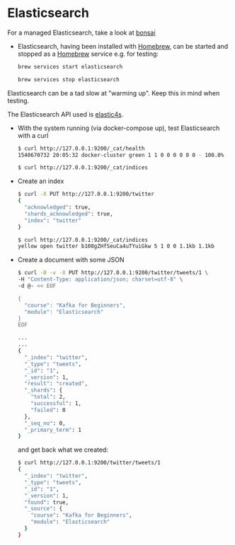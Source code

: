 # Elasticsearch

For a managed Elasticsearch, take a look at [bonsai](https://bonsai.io/)

- Elasticsearch, having been installed with [Homebrew](https://brew.sh), can be started and stopped as a [Homebrew](https://brew.sh) service e.g. for testing:

  ```bash
  brew services start elasticsearch
  ```

  ```bash
  brew services stop elasticsearch
  ```

Elasticsearch can be a tad slow at "warming up". Keep this in mind when testing.

The Elasticsearch API used is [elastic4s](https://sksamuel.github.io/elastic4s).

- With the system running (via docker-compose up), test Elasticsearch with a curl
    
  ```bash
  $ curl http://127.0.0.1:9200/_cat/health
  1540670732 20:05:32 docker-cluster green 1 1 0 0 0 0 0 0 - 100.0%
  
  $ curl http://127.0.0.1:9200/_cat/indices
  ```
  
- Create an index

  ```bash
  $ curl -X PUT http://127.0.0.1:9200/twitter
  {
    "acknowledged": true,
    "shards_acknowledged": true,
    "index": "twitter"
  }

  $ curl http://127.0.0.1:9200/_cat/indices
  yellow open twitter b108gZHfSeuCa4uTYuiGkw 5 1 0 0 1.1kb 1.1kb
  ```
  
- Create a document with some JSON
  
  ```bash
  $ curl -0 -v -X PUT http://127.0.0.1:9200/twitter/tweets/1 \
  -H "Content-Type: application/json; charset=utf-8" \
  -d @- << EOF
  
  {
    "course": "Kafka for Beginners",
    "module": "Elasticsearch"
  }
  EOF

  ...
  ...
  {
    "_index": "twitter",
    "_type": "tweets",
    "_id": "1",
    "_version": 1,
    "result": "created",
    "_shards": {
      "total": 2,
      "successful": 1,
      "failed": 0
    },
    "_seq_no": 0,
    "_primary_term": 1
  }
  ```
  
  and get back what we created:
  
  ```bash
  $ curl http://127.0.0.1:9200/twitter/tweets/1
  {
    "_index": "twitter",
    "_type": "tweets",
    "_id": "1",
    "_version": 1,
    "found": true,
    "_source": {
      "course": "Kafka for Beginners",
      "module": "Elasticsearch"
    }
  }
  ```